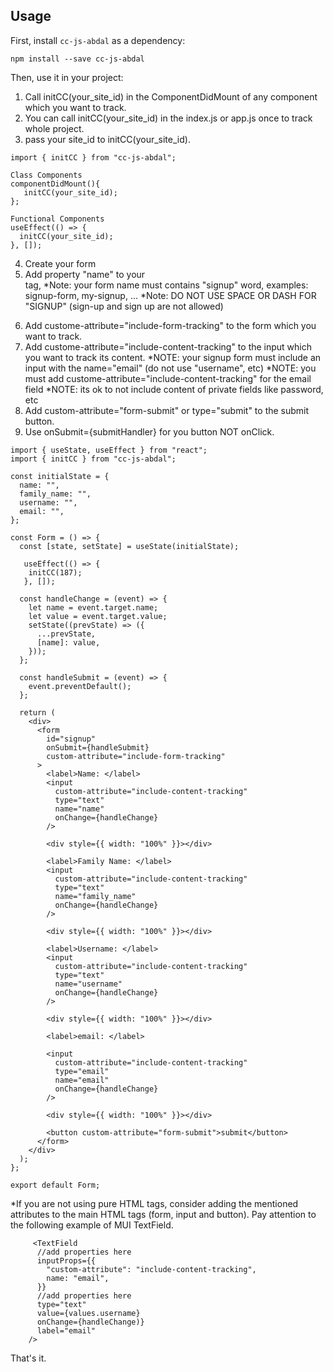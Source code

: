 ## Usage

First, install `cc-js-abdal` as a dependency:

```shell
npm install --save cc-js-abdal
```

Then, use it in your project:

1. Call initCC(your_site_id) in the ComponentDidMount of any component which you want to track.
2. You can call initCC(your_site_id) in the index.js or app.js once to track whole project.
3. pass your site_id to initCC(your_site_id).

```react
import { initCC } from "cc-js-abdal";

Class Components
componentDidMount(){
   initCC(your_site_id); 
};

Functional Components
useEffect(() => {
  initCC(your_site_id);
}, []);
```

4. Create your form
5. Add property "name" to your <form> tag, 
   *Note: your form name must contains "signup" word, examples: signup-form, my-signup, ...
   *Note: DO NOT USE SPACE OR DASH FOR "SIGNUP" (sign-up and sign up are not allowed)
6. Add custome-attribute="include-form-tracking" to the form which you want to track.
7. Add custome-attribute="include-content-tracking" to the input which you want to track its content.
   *NOTE: your signup form must include an input with the name="email" (do not use "username", etc)
   *NOTE: you must add custome-attribute="include-content-tracking" for the email field
   *NOTE: its ok to not include content of private fields like password, etc
8. Add custom-attribute="form-submit" or type="submit" to the submit button.
8. Use onSubmit={submitHandler} for you button NOT onClick.
    
```
import { useState, useEffect } from "react";
import { initCC } from "cc-js-abdal";

const initialState = {
  name: "",
  family_name: "",
  username: "",
  email: "",
};

const Form = () => {
  const [state, setState] = useState(initialState);
    
   useEffect(() => {
    initCC(187);
   }, []);
   
  const handleChange = (event) => {
    let name = event.target.name;
    let value = event.target.value;
    setState((prevState) => ({
      ...prevState,
      [name]: value,
    }));
  };

  const handleSubmit = (event) => {
    event.preventDefault();
  };

  return (
    <div>
      <form
        id="signup"
        onSubmit={handleSubmit}
        custom-attribute="include-form-tracking"
      >
        <label>Name: </label>
        <input
          custom-attribute="include-content-tracking"
          type="text"
          name="name"
          onChange={handleChange}
        />

        <div style={{ width: "100%" }}></div>

        <label>Family Name: </label>
        <input
          custom-attribute="include-content-tracking"
          type="text"
          name="family_name"
          onChange={handleChange}
        />

        <div style={{ width: "100%" }}></div>

        <label>Username: </label>
        <input
          custom-attribute="include-content-tracking"
          type="text"
          name="username"
          onChange={handleChange}
        />

        <div style={{ width: "100%" }}></div>

        <label>email: </label>

        <input
          custom-attribute="include-content-tracking"
          type="email"
          name="email"
          onChange={handleChange}
        />

        <div style={{ width: "100%" }}></div>

        <button custom-attribute="form-submit">submit</button>
      </form>
    </div>
  );
};

export default Form;
```

*If you are not using pure HTML tags, consider adding the mentioned attributes to the main HTML tags (form, input and button).
 Pay attention to the following example of MUI TextField.
```
     <TextField
      //add properties here
      inputProps={{
        "custom-attribute": "include-content-tracking",
        name: "email",
      }}
      //add properties here
      type="text"
      value={values.username}
      onChange={handleChange)}
      label="email"
    />

```
That's it.

